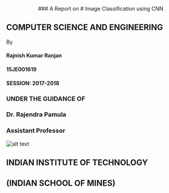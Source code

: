 
<p align="center">
### A Report on
# Image Classification using CNN




## COMPUTER SCIENCE AND ENGINEERING



By
#### Rajnish Kumar Ranjan
#### 15JE001619
#### SESSION: 2017-2018

### UNDER THE GUIDANCE OF
### Dr. Rajendra Pamula
### Assistant Professor

![alt text](https://rajnish-ranjan.github.io/iit.jpg)

## INDIAN INSTITUTE OF TECHNOLOGY
## (INDIAN SCHOOL OF MINES)
</p>
